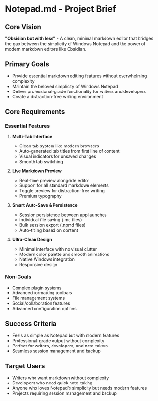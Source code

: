# Notepad.md - Project Brief

## Core Vision
**"Obsidian but with less"** - A clean, minimal markdown editor that bridges the gap between the simplicity of Windows Notepad and the power of modern markdown editors like Obsidian.

## Primary Goals
- Provide essential markdown editing features without overwhelming complexity
- Maintain the beloved simplicity of Windows Notepad
- Deliver professional-grade functionality for writers and developers
- Create a distraction-free writing environment

## Core Requirements

### Essential Features
1. **Multi-Tab Interface**
   - Clean tab system like modern browsers
   - Auto-generated tab titles from first line of content
   - Visual indicators for unsaved changes
   - Smooth tab switching

2. **Live Markdown Preview**
   - Real-time preview alongside editor
   - Support for all standard markdown elements
   - Toggle preview for distraction-free writing
   - Premium typography

3. **Smart Auto-Save & Persistence**
   - Session persistence between app launches
   - Individual file saving (.md files)
   - Bulk session export (.npmd files)
   - Auto-titling based on content

4. **Ultra-Clean Design**
   - Minimal interface with no visual clutter
   - Modern color palette and smooth animations
   - Native Windows integration
   - Responsive design

### Non-Goals
- Complex plugin systems
- Advanced formatting toolbars
- File management systems
- Social/collaboration features
- Advanced configuration options

## Success Criteria
- Feels as simple as Notepad but with modern features
- Professional-grade output without complexity
- Perfect for writers, developers, and note-takers
- Seamless session management and backup

## Target Users
- Writers who want markdown without complexity
- Developers who need quick note-taking
- Anyone who loves Notepad's simplicity but needs modern features
- Projects requiring session management and backup 